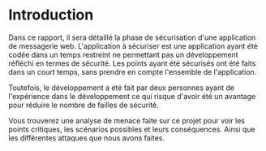 # Introduction

Dans ce rapport, il sera détaillé la phase de sécurisation d'une application de messagerie web.
L'application à sécuriser est une application ayant été codée dans un temps restreint ne permettant pas un développement réfléchi en termes de sécurité.
Les points ayant été sécurisés ont été faits dans un court temps, sans prendre en compte l'ensemble de l'application.

Toutefois, le développement a été fait par deux personnes ayant de l'expérience dans le développement ce qui risque d'avoir été un avantage pour réduire le nombre de failles de sécurité.

Vous trouverez une analyse de menace faite sur ce projet pour voir les points critiques, les scénarios possibles et leurs conséquences.
Ainsi que les différentes attaques que nous avons faites.

